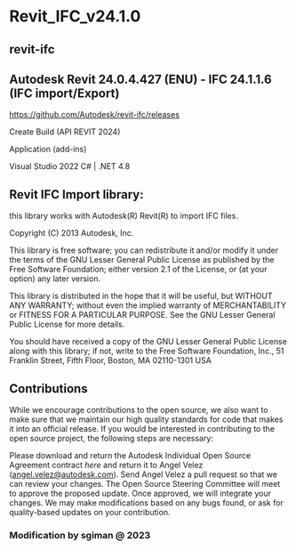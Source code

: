 
# Revit_IFC_v24.1.0

## revit-ifc

## Autodesk Revit 24.0.4.427 (ENU) - IFC 24.1.1.6 (IFC import/Export)

https://github.com/Autodesk/revit-ifc/releases

 Create Build (API REVIT 2024) 

 Application (add-ins)
 
 Visual Studio 2022 
 C# | .NET 4.8


## Revit IFC Import library: 

this library works with Autodesk(R) Revit(R) to import IFC files.

Copyright (C) 2013  Autodesk, Inc.
 
This library is free software; you can redistribute it and/or
modify it under the terms of the GNU Lesser General Public
License as published by the Free Software Foundation; either
version 2.1 of the License, or (at your option) any later version.

This library is distributed in the hope that it will be useful,
but WITHOUT ANY WARRANTY; without even the implied warranty of
MERCHANTABILITY or FITNESS FOR A PARTICULAR PURPOSE.  See the GNU
Lesser General Public License for more details.

You should have received a copy of the GNU Lesser General Public
License along with this library; if not, write to the Free Software
Foundation, Inc., 51 Franklin Street, Fifth Floor, Boston, MA  02110-1301  USA


## Contributions

While we encourage contributions to the open source, we also want to make sure that we maintain our high quality standards for code that makes it into an official release. If you would be interested in contributing to the open source project, the following steps are necessary:

Please download and return the Autodesk Individual Open Source Agreement contract _here_ and return it to Angel Velez (angel.velez@autodesk.com).
Send Angel Velez a pull request so that we can review your changes.
The Open Source Steering Committee will meet to approve the proposed update.
Once approved, we will integrate your changes. We may make modifications based on any bugs found, or ask for quality-based updates on your contribution.


### Modification by sgiman @ 2023
